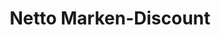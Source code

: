 ---
title: "Netto Marken-Discount"
url: /chemnitz/netto-marken-discount-zschopauer-strasse/
shop: Supermarkt
---